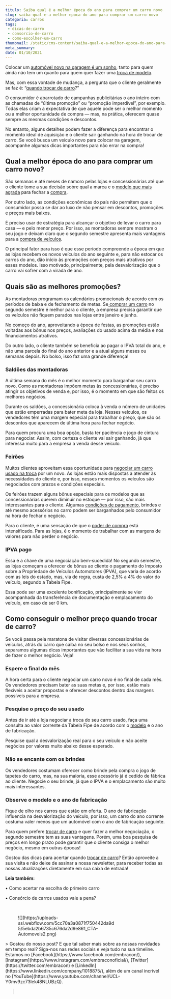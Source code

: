 ```yaml
---
titulo: Saiba qual é a melhor época do ano para comprar um carro novo
slug: saiba-qual-e-a-melhor-epoca-do-ano-para-comprar-um-carro-novo
categoria: carros
tags:
 - dicas-de-carro
 - consorcio-de-carro
 - como-escolher-um-carro
thumbnail: /static/cms-content/saiba-qual-e-a-melhor-epoca-do-ano-para-comprar-um-carro-novo.jpg
meta_summary: 
date: 01/10/2021
---
```

Colocar um [automóvel novo na garagem é um sonho](https://www.embracon.com.br/blog/saiba-o-que-considerar-para-escolher-o-carro-ideal), tanto para quem ainda não tem um quanto para quem quer fazer uma [troca de modelo](https://www.embracon.com.br/blog/hatch-ou-sedan-diferencas).

Mas, com essa vontade de mudança, a pergunta que o cliente geralmente se faz é: “[quando trocar de carro](https://www.embracon.com.br/blog/pensando-em-comprar-um-carro-saiba-o-que-levar-em-consideracao)?”

O consumidor é abarrotado de campanhas publicitárias o ano inteiro com as chamadas de “última promoção” ou “promoção imperdível”, por exemplo. Todas elas criam a expectativa de que aquele pode ser o melhor momento ou a melhor oportunidade de compra — mas, na prática, oferecem quase sempre as mesmas condições e descontos.

No entanto, alguns detalhes podem fazer a diferença para encontrar o momento ideal de aquisição e o cliente sair ganhando na hora de trocar de carro. Se você busca um veículo novo para colocar na garagem, acompanhe algumas dicas importantes para não errar na compra!

Qual a melhor época do ano para comprar um carro novo?
------------------------------------------------------

São semanas e até meses de namoro pelas lojas e concessionárias até que o cliente tome a sua decisão sobre qual a marca e o [modelo que mais agrada](https://www.embracon.com.br/blog/hatch-ou-sedan-diferencas) para fechar a [compra](https://www.embracon.com.br/consorcio-de-carros).

Por outro lado, as condições econômicas do país não permitem que o consumidor possa se dar ao luxo de não pensar em descontos, promoções e preços mais baixos.

É preciso usar de estratégia para alcançar o objetivo de levar o carro para casa — e pelo menor preço. Por isso, as montadoras sempre mostram o seu jogo e deixam claro que o segundo semestre apresenta mais vantagens para a [compra de veículos](https://www.embracon.com.br/consorcio-de-carros).

O principal fator para isso é que esse período compreende a época em que as lojas recebem os novos veículos do ano seguinte e, para não estocar os carros do ano, dão início às promoções com preços mais atrativos por esses modelos. Isso motivado, principalmente, pela desvalorização que o carro vai sofrer com a virada de ano.

Quais são as melhores promoções?
--------------------------------

As montadoras programam os calendários promocionais de acordo com os períodos de baixa e de fechamento de metas. Se[ comprar um carro](https://www.embracon.com.br/consorcio-de-carros) no segundo semestre é melhor para o cliente, a empresa precisa garantir que os veículos não fiquem parados nas lojas entre janeiro e junho.

No começo do ano, aproveitando a época de festas, as promoções estão voltadas aos bônus nos preços, avaliações do usado acima da média e nos financiamentos atrativos.

Do outro lado, o cliente também se beneficia ao pagar o IPVA total do ano, e não uma parcela do final do ano anterior e a atual alguns meses ou semanas depois. No bolso, isso faz uma grande diferença!

### Saldões das montadoras

A última semana do mês é o melhor momento para barganhar seu carro novo. Como as montadoras impõem metas às concessionárias, é preciso atingir os objetivos de venda e, por isso, é o momento em que são feitos os melhores negócios.

Durante os saldões, a concessionária coloca à venda o número de unidades que estão emperradas para bater meta da loja. Nesses veículos, os vendedores têm uma margem especial para trabalhar o preço, que são os descontos que aparecem de última hora para fechar negócio.

Para quem procura uma boa opção, basta ter paciência e jogo de cintura para negociar. Assim, com certeza o cliente vai sair ganhando, já que interessa muito para a empresa a venda desse veículo.

### Feirões

Muitos clientes aproveitam essa oportunidade para [negociar um carro usado na troca](https://www.embracon.com.br/blog/como-vender-seu-carro) por um novo. As lojas estão mais dispostas a atender às necessidades do cliente e, por isso, nesses momentos os veículos são negociados com prazos e condições especiais.

Os feirões trazem alguns bônus especiais para os modelos que as concessionárias querem diminuir no estoque — por isso, são mais interessantes para o cliente. Algumas [condições de pagamento](https://www.embracon.com.br/blog/5-formas-de-pagamento-de-um-carro), brindes e até mesmo acessórios no carro podem ser barganhados pelo consumidor na hora de fechar o negócio.

Para o cliente, é uma sensação de que o [poder de compra](https://www.embracon.com.br/consorcio-de-carros) está intensificado. Para as lojas, é o momento de trabalhar com as margens de valores para não perder o negócio.

### IPVA pago

Essa é a chave de uma negociação bem-sucedida! No segundo semestre, as lojas começam a oferecer de bônus ao cliente o pagamento do Imposto sobre a Propriedade de Veículos Automotores (IPVA), que varia de acordo com as leis do estado, mas, via de regra, custa de 2,5% a 4% do valor do veículo, segundo a Tabela Fipe.

Essa pode ser uma excelente bonificação, principalmente se vier acompanhada da transferência de documentação e emplacamento do veículo, em caso de ser 0 km.

Como conseguir o melhor preço quando trocar de carro?
-----------------------------------------------------

Se você passa pela maratona de visitar diversas concessionárias de veículos, atrás do carro que caiba no seu bolso e nos seus sonhos, separamos algumas dicas importantes que vão facilitar a sua vida na hora de fazer o melhor negócio. Veja!

### Espere o final do mês

A hora certa para o cliente negociar um carro novo é no final de cada mês. Os vendedores precisam bater as suas metas e, por isso, estão mais flexíveis a aceitar propostas e oferecer descontos dentro das margens possíveis para a empresa.

### Pesquise o preço do seu usado

Antes de ir até a loja negociar a troca do seu carro usado, faça uma consulta ao valor corrente da Tabela Fipe de acordo com o [modelo](https://www.embracon.com.br/blog/hatch-ou-sedan-diferencas) e o ano de fabricação.

Pesquise qual a desvalorização real para o seu veículo e não aceite negócios por valores muito abaixo desse esperado.

### Não se encante com os brindes

Os vendedores costumam oferecer como brinde pela compra o jogo de tapetes do carro, mas, na sua maioria, esse acessório já é cedido de fábrica ao cliente. Negocie o seu brinde, já que o IPVA e o emplacamento são muito mais interessantes.

### Observe o modelo e o ano de fabricação

Fique de olho nos carros que estão em oferta. O ano de fabricação influencia na desvalorização do veículo, por isso, um carro do ano corrente costuma valer menos que um automóvel com o ano de fabricação seguinte.

Para quem prefere [trocar de carro](https://www.embracon.com.br/blog/pensando-em-comprar-um-carro-saiba-o-que-levar-em-consideracao) e quer fazer a melhor negociação, o segundo semestre tem as suas vantagens. Porém, uma boa pesquisa de preços em longo prazo pode garantir que o cliente consiga o melhor negócio, mesmo em outras épocas!

Gostou das dicas para acertar quando [trocar de carro](https://www.embracon.com.br/blog/pensando-em-comprar-um-carro-saiba-o-que-levar-em-consideracao)? Então aproveite a sua visita e não deixe de assinar a nossa newsletter, para receber todas as nossas atualizações diretamente em sua caixa de entrada!

**Leia também:**

**‍**• Como acertar na escolha do primeiro carro

• Consórcio de carros usados vale a pena?

‍

<figure class="w-richtext-figure-type-image w-richtext-align-center" style="max-width:310px"><div>![](https://uploads-ssl.webflow.com/5cc70a3a0871f750442da9d5/5ebda2b6735c676da2d9e861_CTA-Automoveis2.png)</div></figure>> Gostou do nosso post? E que tal saber mais sobre as nossas novidades em tempo real? Siga-nos nas redes sociais e veja tudo na sua timeline. Estamos no [Facebook](https://www.facebook.com/embracon/), [Instagram](https://www.instagram.com/embraconoficial/), [Twitter](https://twitter.com/embracon) e [LinkedIn](https://www.linkedin.com/company/1018875/), além de um canal incrível no [YouTube](https://www.youtube.com/channel/UCL-Y0mv9zc73Iek48NLUBzQ).

> ‍
